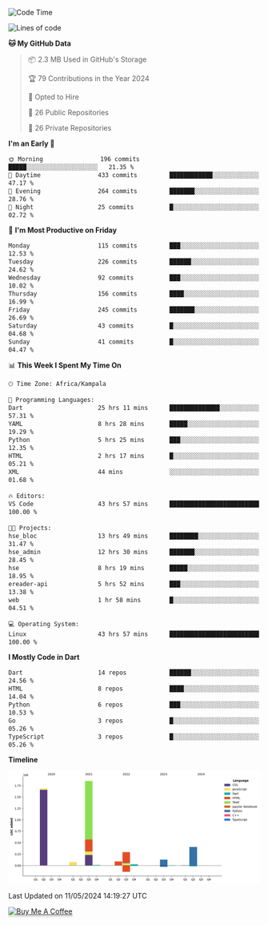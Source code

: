 <!--START_SECTION:waka-->
![Code Time](http://img.shields.io/badge/Code%20Time-601%20hrs%2044%20mins-blue)

![Lines of code](https://img.shields.io/badge/From%20Hello%20World%20I%27ve%20Written-4.5%20million%20lines%20of%20code-blue)

**🐱 My GitHub Data** 

> 📦 2.3 MB Used in GitHub's Storage 
 > 
> 🏆 79 Contributions in the Year 2024
 > 
> 💼 Opted to Hire
 > 
> 📜 26 Public Repositories 
 > 
> 🔑 26 Private Repositories 
 > 
**I'm an Early 🐤** 

```text
🌞 Morning                196 commits         █████░░░░░░░░░░░░░░░░░░░░   21.35 % 
🌆 Daytime                433 commits         ████████████░░░░░░░░░░░░░   47.17 % 
🌃 Evening                264 commits         ███████░░░░░░░░░░░░░░░░░░   28.76 % 
🌙 Night                  25 commits          █░░░░░░░░░░░░░░░░░░░░░░░░   02.72 % 
```
📅 **I'm Most Productive on Friday** 

```text
Monday                   115 commits         ███░░░░░░░░░░░░░░░░░░░░░░   12.53 % 
Tuesday                  226 commits         ██████░░░░░░░░░░░░░░░░░░░   24.62 % 
Wednesday                92 commits          ███░░░░░░░░░░░░░░░░░░░░░░   10.02 % 
Thursday                 156 commits         ████░░░░░░░░░░░░░░░░░░░░░   16.99 % 
Friday                   245 commits         ███████░░░░░░░░░░░░░░░░░░   26.69 % 
Saturday                 43 commits          █░░░░░░░░░░░░░░░░░░░░░░░░   04.68 % 
Sunday                   41 commits          █░░░░░░░░░░░░░░░░░░░░░░░░   04.47 % 
```


📊 **This Week I Spent My Time On** 

```text
🕑︎ Time Zone: Africa/Kampala

💬 Programming Languages: 
Dart                     25 hrs 11 mins      ██████████████░░░░░░░░░░░   57.31 % 
YAML                     8 hrs 28 mins       █████░░░░░░░░░░░░░░░░░░░░   19.29 % 
Python                   5 hrs 25 mins       ███░░░░░░░░░░░░░░░░░░░░░░   12.35 % 
HTML                     2 hrs 17 mins       █░░░░░░░░░░░░░░░░░░░░░░░░   05.21 % 
XML                      44 mins             ░░░░░░░░░░░░░░░░░░░░░░░░░   01.68 % 

🔥 Editors: 
VS Code                  43 hrs 57 mins      █████████████████████████   100.00 % 

🐱‍💻 Projects: 
hse_bloc                 13 hrs 49 mins      ████████░░░░░░░░░░░░░░░░░   31.47 % 
hse_admin                12 hrs 30 mins      ███████░░░░░░░░░░░░░░░░░░   28.45 % 
hse                      8 hrs 19 mins       █████░░░░░░░░░░░░░░░░░░░░   18.95 % 
ereader-api              5 hrs 52 mins       ███░░░░░░░░░░░░░░░░░░░░░░   13.38 % 
web                      1 hr 58 mins        █░░░░░░░░░░░░░░░░░░░░░░░░   04.51 % 

💻 Operating System: 
Linux                    43 hrs 57 mins      █████████████████████████   100.00 % 
```

**I Mostly Code in Dart** 

```text
Dart                     14 repos            ██████░░░░░░░░░░░░░░░░░░░   24.56 % 
HTML                     8 repos             ████░░░░░░░░░░░░░░░░░░░░░   14.04 % 
Python                   6 repos             ███░░░░░░░░░░░░░░░░░░░░░░   10.53 % 
Go                       3 repos             █░░░░░░░░░░░░░░░░░░░░░░░░   05.26 % 
TypeScript               3 repos             █░░░░░░░░░░░░░░░░░░░░░░░░   05.26 % 
```



**Timeline**

![Lines of Code chart](https://raw.githubusercontent.com/drexhacker/drexhacker/main/assets/bar_graph.png)


 Last Updated on 11/05/2024 14:19:27 UTC
<!--END_SECTION:waka-->

<a href="https://www.buymeacoffee.com/drexsoftorg" target="_blank"><img src="https://www.buymeacoffee.com/assets/img/custom_images/orange_img.png" alt="Buy Me A Coffee" style="height: 41px !important;width: 174px !important;box-shadow: 0px 3px 2px 0px rgba(190, 190, 190, 0.5) !important;-webkit-box-shadow: 0px 3px 2px 0px rgba(190, 190, 190, 0.5) !important;" ></a>


<!---
drexhacker/drexhacker is a ✨ special ✨ repository because its `README.md` (this file) appears on your GitHub profile.
You can click the Preview link to take a look at your changes.
--->
